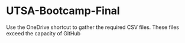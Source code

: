 # UTSA-Bootcamp-Final
Use the OneDrive shortcut to gather the required CSV files.  These files exceed the capacity of GitHub